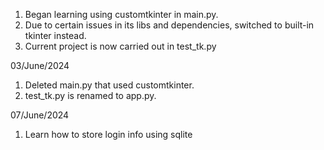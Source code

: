 1. Began learning using customtkinter in main.py.
2. Due to certain issues in its libs and dependencies, switched to built-in tkinter instead.
3. Current project is now carried out in test_tk.py

03/June/2024
1. Deleted main.py that used customtkinter.
2. test_tk.py is renamed to app.py.

07/June/2024
1. Learn how to store login info using sqlite
